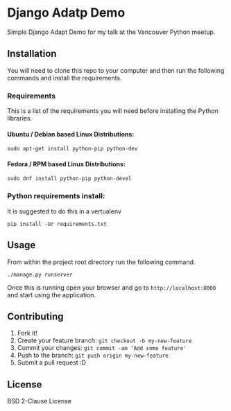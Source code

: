 # Django Adatp Demo
Simple Django Adapt Demo for my talk at the Vancouver Python meetup.

## Installation

You will need to clone this repo to your computer and then run the following commands and install the requirements.

### Requirements

This is a list of the requirements you will need before installing the Python libraries.

#### Ubuntu / Debian based Linux Distributions:

```
sudo apt-get install python-pip python-dev
```

#### Fedora / RPM based Linux Distributions:

```
sudo dnf install python-pip python-devel
```

### Python requirements install:
It is suggested to do this in a vertualenv

```
pip install -Ur requirements.txt
```

## Usage

From within the project root directory run the following command.

```
./manage.py runserver
```

Once this is running open your browser and go to `http://localhost:8000` and start using the application.


## Contributing

1. Fork it!
2. Create your feature branch: `git checkout -b my-new-feature`
3. Commit your changes: `git commit -am 'Add some feature'`
4. Push to the branch: `git push origin my-new-feature`
5. Submit a pull request :D

## License

BSD 2-Clause License
